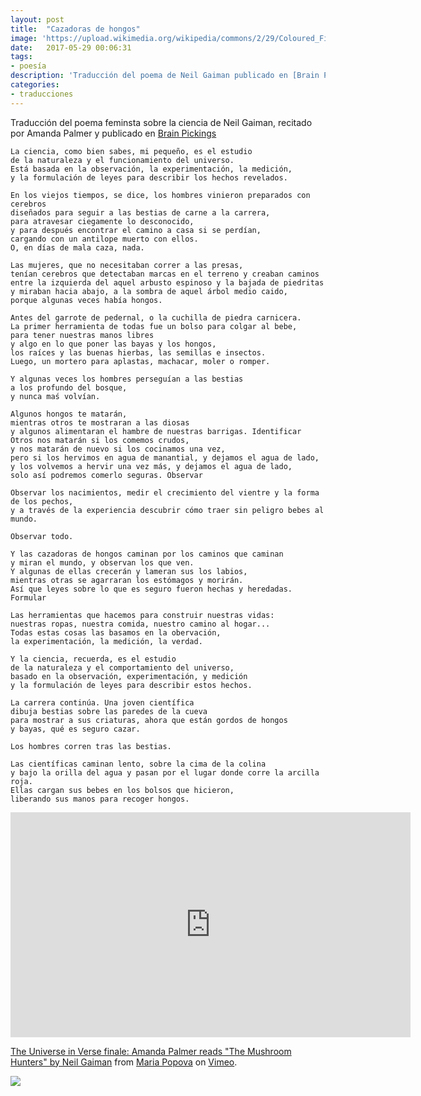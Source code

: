 ```yaml
---
layout: post
title:  "Cazadoras de hongos"
image: 'https://upload.wikimedia.org/wikipedia/commons/2/29/Coloured_Figures_of_English_Fungi_or_Mushrooms_-_t._184.jpg'
date:   2017-05-29 00:06:31
tags:
- poesía
description: 'Traducción del poema de Neil Gaiman publicado en [Brain Picking](http://bit.ly/2rNRWZc)'
categories:
- traducciones 
---
```


Traducción del poema feminsta sobre la ciencia de Neil Gaiman, recitado por Amanda Palmer y  publicado en [Brain Pickings](http://bit.ly/2rNRWZc)

    La ciencia, como bien sabes, mi pequeño, es el estudio
    de la naturaleza y el funcionamiento del universo.
	Está basada en la observación, la experimentación, la medición,
    y la formulación de leyes para describir los hechos revelados.
    
    En los viejos tiempos, se dice, los hombres vinieron preparados con cerebros
	diseñados para seguir a las bestias de carne a la carrera,
	para atravesar ciegamente lo desconocido,
	y para después encontrar el camino a casa si se perdían,
	cargando con un antilope muerto con ellos.
	O, en días de mala caza, nada.
	
	Las mujeres, que no necesitaban correr a las presas,
	tenían cerebros que detectaban marcas en el terreno y creaban caminos
	entre la izquierda del aquel arbusto espinoso y la bajada de piedritas
	y miraban hacia abajo, a la sombra de aquel árbol medio caido,
	porque algunas veces había hongos.
	
	Antes del garrote de pedernal, o la cuchilla de piedra carnicera.
	La primer herramienta de todas fue un bolso para colgar al bebe,
	para tener nuestras manos libres
	y algo en lo que poner las bayas y los hongos,
	los raíces y las buenas hierbas, las semillas e insectos.
	Luego, un mortero para aplastas, machacar, moler o romper.
	
	Y algunas veces los hombres perseguían a las bestias
	a los profundo del bosque,
	y nunca maś volvían.
    
	Algunos hongos te matarán,
	mientras otros te mostraran a las diosas
	y algunos alimentaran el hambre de nuestras barrigas. Identificar
	Otros nos matarán si los comemos crudos,
	y nos matarán de nuevo si los cocinamos una vez,
	pero si los hervimos en agua de manantial, y dejamos el agua de lado,
	y los volvemos a hervir una vez más, y dejamos el agua de lado,
	solo así podremos comerlo seguras. Observar
	
	Observar los nacimientos, medir el crecimiento del vientre y la forma de los pechos,
	y a través de la experiencia descubrir cómo traer sin peligro bebes al mundo.
    
	Observar todo.
    
	Y las cazadoras de hongos caminan por los caminos que caminan
	y miran el mundo, y observan los que ven.
	Y algunas de ellas crecerán y lameran sus los labios,
	mientras otras se agarraran los estómagos y morirán.
	Así que leyes sobre lo que es seguro fueron hechas y heredadas. Formular
	
	Las herramientas que hacemos para construir nuestras vidas:
	nuestras ropas, nuestra comida, nuestro camino al hogar...
	Todas estas cosas las basamos en la obervación,
	la experimentación, la medición, la verdad.
	
	Y la ciencia, recuerda, es el estudio
	de la naturaleza y el comportamiento del universo,
	basado en la observación, experimentación, y medición
	y la formulación de leyes para describir estos hechos.
	
	La carrera continúa. Una joven científica
	dibuja bestias sobre las paredes de la cueva
	para mostrar a sus criaturas, ahora que están gordos de hongos
	y bayas, qué es seguro cazar.
	
	Los hombres corren tras las bestias.
	
	Las científicas caminan lento, sobre la cima de la colina
	y bajo la orilla del agua y pasan por el lugar donde corre la arcilla roja.
	Ellas cargan sus bebes en los bolsos que hicieron,
	liberando sus manos para recoger hongos.

<iframe src="https://player.vimeo.com/video/214686538" align="middle" width="640" height="360" frameborder="0" webkitallowfullscreen mozallowfullscreen allowfullscreen></iframe>
<p><a href="https://vimeo.com/214686538">The Universe in Verse finale: Amanda Palmer reads &quot;The Mushroom Hunters&quot; by Neil Gaiman</a> from <a href="https://vimeo.com/brainpicker">Maria Popova</a> on <a href="https://vimeo.com">Vimeo</a>.</p>


![](https://upload.wikimedia.org/wikipedia/commons/2/29/Coloured_Figures_of_English_Fungi_or_Mushrooms_-_t._184.jpg)
